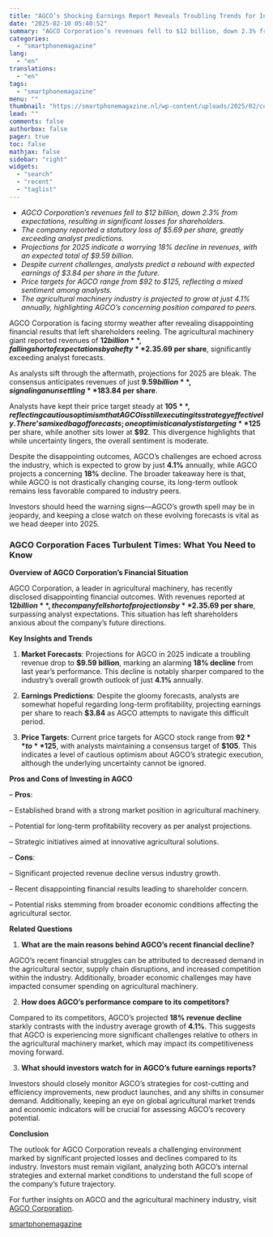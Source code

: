 ```yaml
---
title: "AGCO’s Shocking Earnings Report Reveals Troubling Trends for Investors"
date: "2025-02-10 05:40:52"
summary: "AGCO Corporation’s revenues fell to $12 billion, down 2.3% from expectations, resulting in significant losses for shareholders.The company reported a statutory loss of $5.69 per share, greatly exceeding analyst predictions.Projections for 2025 indicate a worrying 18% decline in revenues, with an expected total of $9.59 billion.Despite current challenges, analysts predict..."
categories:
  - "smartphonemagazine"
lang:
  - "en"
translations:
  - "en"
tags:
  - "smartphonemagazine"
menu: ""
thumbnail: "https://smartphonemagazine.nl/wp-content/uploads/2025/02/compressed_img-j9ndBvqhGgrjMMxLYLQnhHoW-480x384.png"
lead: ""
comments: false
authorbox: false
pager: true
toc: false
mathjax: false
sidebar: "right"
widgets:
  - "search"
  - "recent"
  - "taglist"
---
```


* *AGCO Corporation’s revenues fell to $12 billion, down 2.3% from expectations, resulting in significant losses for shareholders.*
* *The company reported a statutory loss of $5.69 per share, greatly exceeding analyst predictions.*
* *Projections for 2025 indicate a worrying 18% decline in revenues, with an expected total of $9.59 billion.*
* *Despite current challenges, analysts predict a rebound with expected earnings of $3.84 per share in the future.*
* *Price targets for AGCO range from $92 to $125, reflecting a mixed sentiment among analysts.*
* *The agricultural machinery industry is projected to grow at just 4.1% annually, highlighting AGCO’s concerning position compared to peers.*

AGCO Corporation is facing stormy weather after revealing disappointing financial results that left shareholders reeling. The agricultural machinery giant reported revenues of **$12 billion**, falling short of expectations by a hefty **2.3%**. Worse yet, shareholders were hit with a staggering statutory loss of **$5.69 per share**, significantly exceeding analyst forecasts.

As analysts sift through the aftermath, projections for 2025 are bleak. The consensus anticipates revenues of just **$9.59 billion**, signaling an unsettling **18% decline** from last year’s performance. However, the analysts remain hopeful, predicting AGCO will bounce back to profitability with earnings of **$3.84 per share**.

Analysts have kept their price target steady at **$105**, reflecting cautious optimism that AGCO is still executing its strategy effectively. There’s a mixed bag of forecasts; one optimistic analyst is targeting **$125** per share, while another sits lower at **$92**. This divergence highlights that while uncertainty lingers, the overall sentiment is moderate.

Despite the disappointing outcomes, AGCO’s challenges are echoed across the industry, which is expected to grow by just **4.1%** annually, while AGCO projects a concerning **18%** decline. The broader takeaway here is that, while AGCO is not drastically changing course, its long-term outlook remains less favorable compared to industry peers.

Investors should heed the warning signs—AGCO’s growth spell may be in jeopardy, and keeping a close watch on these evolving forecasts is vital as we head deeper into 2025.

### AGCO Corporation Faces Turbulent Times: What You Need to Know

**Overview of AGCO Corporation’s Financial Situation**

AGCO Corporation, a leader in agricultural machinery, has recently disclosed disappointing financial outcomes. With revenues reported at **$12 billion**, the company fell short of projections by **2.3%** and suffered a significant statutory loss of **$5.69 per share**, surpassing analyst expectations. This situation has left shareholders anxious about the company’s future directions.

**Key Insights and Trends**

1. **Market Forecasts**: Projections for AGCO in 2025 indicate a troubling revenue drop to **$9.59 billion**, marking an alarming **18% decline** from last year’s performance. This decline is notably sharper compared to the industry’s overall growth outlook of just **4.1%** annually.

2. **Earnings Predictions**: Despite the gloomy forecasts, analysts are somewhat hopeful regarding long-term profitability, projecting earnings per share to reach **$3.84** as AGCO attempts to navigate this difficult period.

3. **Price Targets**: Current price targets for AGCO stock range from **$92** to **$125**, with analysts maintaining a consensus target of **$105**. This indicates a level of cautious optimism about AGCO’s strategic execution, although the underlying uncertainty cannot be ignored.

**Pros and Cons of Investing in AGCO**

– **Pros**:  

– Established brand with a strong market position in agricultural machinery.  

– Potential for long-term profitability recovery as per analyst projections.  

– Strategic initiatives aimed at innovative agricultural solutions.

– **Cons**:  

– Significant projected revenue decline versus industry growth.  

– Recent disappointing financial results leading to shareholder concern.  

– Potential risks stemming from broader economic conditions affecting the agricultural sector.

**Related Questions**

1. **What are the main reasons behind AGCO’s recent financial decline?**  

AGCO’s recent financial struggles can be attributed to decreased demand in the agricultural sector, supply chain disruptions, and increased competition within the industry. Additionally, broader economic challenges may have impacted consumer spending on agricultural machinery.

2. **How does AGCO’s performance compare to its competitors?**  

Compared to its competitors, AGCO’s projected **18% revenue decline** starkly contrasts with the industry average growth of **4.1%**. This suggests that AGCO is experiencing more significant challenges relative to others in the agricultural machinery market, which may impact its competitiveness moving forward.

3. **What should investors watch for in AGCO’s future earnings reports?**  

Investors should closely monitor AGCO’s strategies for cost-cutting and efficiency improvements, new product launches, and any shifts in consumer demand. Additionally, keeping an eye on global agricultural market trends and economic indicators will be crucial for assessing AGCO’s recovery potential.

**Conclusion**

The outlook for AGCO Corporation reveals a challenging environment marked by significant projected losses and declines compared to its industry. Investors must remain vigilant, analyzing both AGCO’s internal strategies and external market conditions to understand the full scope of the company’s future trajectory.

For further insights on AGCO and the agricultural machinery industry, visit [AGCO Corporation](https://www.agcocorp.com).

[smartphonemagazine](https://smartphonemagazine.nl/en/2025/02/09/agcos-shocking-earnings-report-reveals-troubling-trends-for-investors/)
